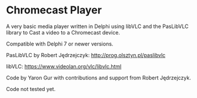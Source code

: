 # Chromecast Player
A very basic media player written in Delphi using libVLC and the PasLibVLC library to Cast a video to a Chromecast device.

Compatible with Delphi 7 or newer versions.

PasLibVLC by Robert Jędrzejczyk:
http://prog.olsztyn.pl/paslibvlc

libVLC:
https://www.videolan.org/vlc/libvlc.html

Code by Yaron Gur with contributions and support from Robert Jędrzejczyk.

Code not tested yet.
